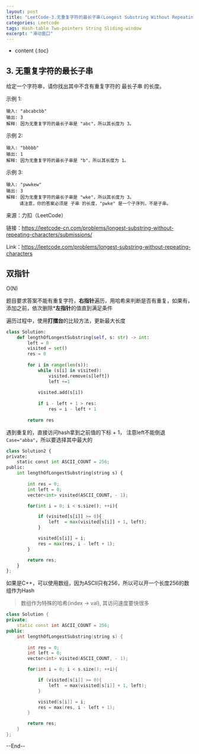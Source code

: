 ```yaml
---
layout: post
title: "LeetCode-3.无重复字符的最长子串(Longest Substring Without Repeating Characters)"
categories: Leetcode
tags: Hash-table Two-pointers String Sliding-window
excerpt: "滑动窗口"
---
```


* content
{:toc}

## 3. 无重复字符的最长子串

给定一个字符串，请你找出其中不含有重复字符的 最长子串 的长度。

示例 1:

```
输入: "abcabcbb"
输出: 3 
解释: 因为无重复字符的最长子串是 "abc"，所以其长度为 3。
```

示例 2:
```
输入: "bbbbb"
输出: 1
解释: 因为无重复字符的最长子串是 "b"，所以其长度为 1。
```
示例 3:
```
输入: "pwwkew"
输出: 3
解释: 因为无重复字符的最长子串是 "wke"，所以其长度为 3。
     请注意，你的答案必须是 子串 的长度，"pwke" 是一个子序列，不是子串。
```

来源：力扣（LeetCode）

链接：https://leetcode-cn.com/problems/longest-substring-without-repeating-characters/submissions/

Link：https://leetcode.com/problems/longest-substring-without-repeating-characters

## 双指针

O(N)

题目要求答案不能有重复字符，**右指针**遍历，用哈希来判断是否有重复，如果有，添加之前，依次删除***左指针**的值直到满足条件

遍历过程中，使用**打擂台**的比较方法，更新最大长度

```python
class Solution:
    def lengthOfLongestSubstring(self, s: str) -> int:
        left = 0
        visited = set()
        res = 0
        
        for i in range(len(s)):
            while (s[i] in visited):
                visited.remove(s[left])
                left +=1
                
            visited.add(s[i])
            
            if i - left + 1 > res:
                res = i - left + 1
                
        return res
```

遇到重复的，直接访问hash拿到之前值的下标 + 1， 注意left不能倒退```Case="abba"```，所以要选择其中最大的

```python
class Solution2 {
private:
    static const int ASCII_COUNT = 256;
public:
    int lengthOfLongestSubstring(string s) {
        
        int res = 0;
        int left = 0;
        vector<int> visited(ASCII_COUNT, - 1);

        for(int i = 0; i < s.size(); ++i){

            if (visited[s[i]] >= 0){
                left  = max(visited[s[i]] + 1, left);
            }

            visited[s[i]] = i;
            res = max(res, i - left + 1);
        }

        return res;
    }
};
```

如果是C++，可以使用数组，因为ASCII只有256，所以可以开一个长度256的数组作为Hash

> 数组作为特殊的哈希(index -> val), 其访问速度要快很多

```cpp
class Solution {
private:
    static const int ASCII_COUNT = 256;
public:
    int lengthOfLongestSubstring(string s) {
        
        int res = 0;
        int left = 0;
        vector<int> visited(ASCII_COUNT, - 1);

        for(int i = 0; i < s.size(); ++i){

            if (visited[s[i]] >= 0){
                left  = max(visited[s[i]] + 1, left);
            }

            visited[s[i]] = i;
            res = max(res, i - left + 1);
        }

        return res;
    }
};
```

--End--